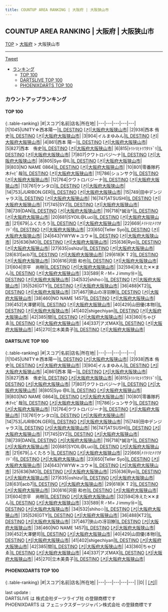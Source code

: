 ```yaml
---
title: COUNTUP AREA RANKING | 大阪府 | 大阪狭山市
---
```

## COUNTUP AREA RANKING | 大阪府 | 大阪狭山市

[TOP](/darts/rank/) > [大阪府](/darts/rank/大阪府/) > 大阪狭山市

___

<a href="https://twitter.com/share?ref_src=twsrc%5Etfw" data-text="COUNTUP AREA RANKING | 大阪府大阪狭山市" class="twitter-share-button" data-hashtags="DARTSLIVE,PHOENIXDARTS,darts,ダーツ" data-show-count="false">Tweet</a>

* [ランキング](#カウントアップランキング)
    * [TOP 100](#top-100)
    * [DARTSLIVE TOP 100](#dartslive-top-100)
    * [PHOENIXDARTS TOP 100](#phoenixdarts-top-100)

### カウントアップランキング

#### TOP 100



{:.table-ranking}
|#|スコア|名前|店名|所在地|
|---|---|---|---|---|
|1|1045|<span class="rank-name-dl">UNITY☆西本陽一</span>|<a href="/darts/rank/shops/71bbcc684cadb9e00d9b047a20a7ba1e.html">IL DESTINO</a> <a href="https://search.dartslive.com/jp/shop/71bbcc684cadb9e00d9b047a20a7ba1e">[↗]</a>|<a href="/darts/rank/大阪府/大阪狭山市">大阪府大阪狭山市</a>|
|2|938|<span class="rank-name-dl">西本 侑史</span>|<a href="/darts/rank/shops/71bbcc684cadb9e00d9b047a20a7ba1e.html">IL DESTINO</a> <a href="https://search.dartslive.com/jp/shop/71bbcc684cadb9e00d9b047a20a7ba1e">[↗]</a>|<a href="/darts/rank/大阪府/大阪狭山市">大阪府大阪狭山市</a>|
|3|904|<span class="rank-name-dl">イルまゆみん</span>|<a href="/darts/rank/shops/71bbcc684cadb9e00d9b047a20a7ba1e.html">IL DESTINO</a> <a href="https://search.dartslive.com/jp/shop/71bbcc684cadb9e00d9b047a20a7ba1e">[↗]</a>|<a href="/darts/rank/大阪府/大阪狭山市">大阪府大阪狭山市</a>|
|4|861|<span class="rank-name-dl">西本 陽一</span>|<a href="/darts/rank/shops/71bbcc684cadb9e00d9b047a20a7ba1e.html">IL DESTINO</a> <a href="https://search.dartslive.com/jp/shop/71bbcc684cadb9e00d9b047a20a7ba1e">[↗]</a>|<a href="/darts/rank/大阪府/大阪狭山市">大阪府大阪狭山市</a>|
|5|827|<span class="rank-name-dl">西本　侑史</span>|<a href="/darts/rank/shops/71bbcc684cadb9e00d9b047a20a7ba1e.html">IL DESTINO</a> <a href="https://search.dartslive.com/jp/shop/71bbcc684cadb9e00d9b047a20a7ba1e">[↗]</a>|<a href="/darts/rank/大阪府/大阪狭山市">大阪府大阪狭山市</a>|
|6|815|<span class="rank-name-dl">ﾄﾘﾄﾘﾋﾄﾘﾜﾀﾘﾄﾞﾘ</span>|<a href="/darts/rank/shops/71bbcc684cadb9e00d9b047a20a7ba1e.html">IL DESTINO</a> <a href="https://search.dartslive.com/jp/shop/71bbcc684cadb9e00d9b047a20a7ba1e">[↗]</a>|<a href="/darts/rank/大阪府/大阪狭山市">大阪府大阪狭山市</a>|
|7|807|<span class="rank-name-dl">クワトロバジ～ナ</span>|<a href="/darts/rank/shops/71bbcc684cadb9e00d9b047a20a7ba1e.html">IL DESTINO</a> <a href="https://search.dartslive.com/jp/shop/71bbcc684cadb9e00d9b047a20a7ba1e">[↗]</a>|<a href="/darts/rank/大阪府/大阪狭山市">大阪府大阪狭山市</a>|
|8|805|<span class="rank-name-dl">Syo @IL</span>|<a href="/darts/rank/shops/71bbcc684cadb9e00d9b047a20a7ba1e.html">IL DESTINO</a> <a href="https://search.dartslive.com/jp/shop/71bbcc684cadb9e00d9b047a20a7ba1e">[↗]</a>|<a href="/darts/rank/大阪府/大阪狭山市">大阪府大阪狭山市</a>|
|9|803|<span class="rank-name-dl">NO NAME 0864</span>|<a href="/darts/rank/shops/71bbcc684cadb9e00d9b047a20a7ba1e.html">IL DESTINO</a> <a href="https://search.dartslive.com/jp/shop/71bbcc684cadb9e00d9b047a20a7ba1e">[↗]</a>|<a href="/darts/rank/大阪府/大阪狭山市">大阪府大阪狭山市</a>|
|10|801|<span class="rank-name-dl">零番隊朽木ﾁｬﾋﾞ哉</span>|<a href="/darts/rank/shops/71bbcc684cadb9e00d9b047a20a7ba1e.html">IL DESTINO</a> <a href="https://search.dartslive.com/jp/shop/71bbcc684cadb9e00d9b047a20a7ba1e">[↗]</a>|<a href="/darts/rank/大阪府/大阪狭山市">大阪府大阪狭山市</a>|
|11|786|<span class="rank-name-dl">シュンサク</span>|<a href="/darts/rank/shops/71bbcc684cadb9e00d9b047a20a7ba1e.html">IL DESTINO</a> <a href="https://search.dartslive.com/jp/shop/71bbcc684cadb9e00d9b047a20a7ba1e">[↗]</a>|<a href="/darts/rank/大阪府/大阪狭山市">大阪府大阪狭山市</a>|
|12|764|<span class="rank-name-dl">クワトロバジーナ</span>|<a href="/darts/rank/shops/71bbcc684cadb9e00d9b047a20a7ba1e.html">IL DESTINO</a> <a href="https://search.dartslive.com/jp/shop/71bbcc684cadb9e00d9b047a20a7ba1e">[↗]</a>|<a href="/darts/rank/大阪府/大阪狭山市">大阪府大阪狭山市</a>|
|13|761|<span class="rank-name-dl">ケンタロ</span>|<a href="/darts/rank/shops/71bbcc684cadb9e00d9b047a20a7ba1e.html">IL DESTINO</a> <a href="https://search.dartslive.com/jp/shop/71bbcc684cadb9e00d9b047a20a7ba1e">[↗]</a>|<a href="/darts/rank/大阪府/大阪狭山市">大阪府大阪狭山市</a>|
|14|753|<span class="rank-name-dl">*JURI*BON.GER</span>|<a href="/darts/rank/shops/71bbcc684cadb9e00d9b047a20a7ba1e.html">IL DESTINO</a> <a href="https://search.dartslive.com/jp/shop/71bbcc684cadb9e00d9b047a20a7ba1e">[↗]</a>|<a href="/darts/rank/大阪府/大阪狭山市">大阪府大阪狭山市</a>|
|15|749|<span class="rank-name-dl">田中デンジャラス</span>|<a href="/darts/rank/shops/71bbcc684cadb9e00d9b047a20a7ba1e.html">IL DESTINO</a> <a href="https://search.dartslive.com/jp/shop/71bbcc684cadb9e00d9b047a20a7ba1e">[↗]</a>|<a href="/darts/rank/大阪府/大阪狭山市">大阪府大阪狭山市</a>|
|16|747|<span class="rank-name-dl">ATSUSHI</span>|<a href="/darts/rank/shops/71bbcc684cadb9e00d9b047a20a7ba1e.html">IL DESTINO</a> <a href="https://search.dartslive.com/jp/shop/71bbcc684cadb9e00d9b047a20a7ba1e">[↗]</a>|<a href="/darts/rank/大阪府/大阪狭山市">大阪府大阪狭山市</a>|
|17|745|<span class="rank-name-dl">SYZ</span>|<a href="/darts/rank/shops/71bbcc684cadb9e00d9b047a20a7ba1e.html">IL DESTINO</a> <a href="https://search.dartslive.com/jp/shop/71bbcc684cadb9e00d9b047a20a7ba1e">[↗]</a>|<a href="/darts/rank/大阪府/大阪狭山市">大阪府大阪狭山市</a>|
|18|739|<span class="rank-name-dl">DAN</span>|<a href="/darts/rank/shops/71bbcc684cadb9e00d9b047a20a7ba1e.html">IL DESTINO</a> <a href="https://search.dartslive.com/jp/shop/71bbcc684cadb9e00d9b047a20a7ba1e">[↗]</a>|<a href="/darts/rank/大阪府/大阪狭山市">大阪府大阪狭山市</a>|
|19|718|<span class="rank-name-dl">†誠治†</span>|<a href="/darts/rank/shops/71bbcc684cadb9e00d9b047a20a7ba1e.html">IL DESTINO</a> <a href="https://search.dartslive.com/jp/shop/71bbcc684cadb9e00d9b047a20a7ba1e">[↗]</a>|<a href="/darts/rank/大阪府/大阪狭山市">大阪府大阪狭山市</a>|
|20|681|<span class="rank-name-dl">SYOIL@Luci</span>|<a href="/darts/rank/shops/71bbcc684cadb9e00d9b047a20a7ba1e.html">IL DESTINO</a> <a href="https://search.dartslive.com/jp/shop/71bbcc684cadb9e00d9b047a20a7ba1e">[↗]</a>|<a href="/darts/rank/大阪府/大阪狭山市">大阪府大阪狭山市</a>|
|21|679|<span class="rank-name-dl">ふくたろう</span>|<a href="/darts/rank/shops/71bbcc684cadb9e00d9b047a20a7ba1e.html">IL DESTINO</a> <a href="https://search.dartslive.com/jp/shop/71bbcc684cadb9e00d9b047a20a7ba1e">[↗]</a>|<a href="/darts/rank/大阪府/大阪狭山市">大阪府大阪狭山市</a>|
|22|669|<span class="rank-name-dl">*ﾄﾘﾄﾘﾋﾄﾘﾜﾀﾘﾄﾞﾘ*</span>|<a href="/darts/rank/shops/71bbcc684cadb9e00d9b047a20a7ba1e.html">IL DESTINO</a> <a href="https://search.dartslive.com/jp/shop/71bbcc684cadb9e00d9b047a20a7ba1e">[↗]</a>|<a href="/darts/rank/大阪府/大阪狭山市">大阪府大阪狭山市</a>|
|23|650|<span class="rank-name-dl">Teller Syo</span>|<a href="/darts/rank/shops/71bbcc684cadb9e00d9b047a20a7ba1e.html">IL DESTINO</a> <a href="https://search.dartslive.com/jp/shop/71bbcc684cadb9e00d9b047a20a7ba1e">[↗]</a>|<a href="/darts/rank/大阪府/大阪狭山市">大阪府大阪狭山市</a>|
|24|643|<span class="rank-name-dl">YWYW＊ユウ＊</span>|<a href="/darts/rank/shops/71bbcc684cadb9e00d9b047a20a7ba1e.html">IL DESTINO</a> <a href="https://search.dartslive.com/jp/shop/71bbcc684cadb9e00d9b047a20a7ba1e">[↗]</a>|<a href="/darts/rank/大阪府/大阪狭山市">大阪府大阪狭山市</a>|
|25|636|<span class="rank-name-dl">MO</span>|<a href="/darts/rank/shops/71bbcc684cadb9e00d9b047a20a7ba1e.html">IL DESTINO</a> <a href="https://search.dartslive.com/jp/shop/71bbcc684cadb9e00d9b047a20a7ba1e">[↗]</a>|<a href="/darts/rank/大阪府/大阪狭山市">大阪府大阪狭山市</a>|
|25|636|<span class="rank-name-dl">Ryo</span>|<a href="/darts/rank/shops/71bbcc684cadb9e00d9b047a20a7ba1e.html">IL DESTINO</a> <a href="https://search.dartslive.com/jp/shop/71bbcc684cadb9e00d9b047a20a7ba1e">[↗]</a>|<a href="/darts/rank/大阪府/大阪狭山市">大阪府大阪狭山市</a>|
|27|635|<span class="rank-name-dl">oshizu!</span>|<a href="/darts/rank/shops/71bbcc684cadb9e00d9b047a20a7ba1e.html">IL DESTINO</a> <a href="https://search.dartslive.com/jp/shop/71bbcc684cadb9e00d9b047a20a7ba1e">[↗]</a>|<a href="/darts/rank/大阪府/大阪狭山市">大阪府大阪狭山市</a>|
|28|631|<span class="rank-name-dl">acb7</span>|<a href="/darts/rank/shops/71bbcc684cadb9e00d9b047a20a7ba1e.html">IL DESTINO</a> <a href="https://search.dartslive.com/jp/shop/71bbcc684cadb9e00d9b047a20a7ba1e">[↗]</a>|<a href="/darts/rank/大阪府/大阪狭山市">大阪府大阪狭山市</a>|
|29|618|<span class="rank-name-dl">K T 2</span>|<a href="/darts/rank/shops/71bbcc684cadb9e00d9b047a20a7ba1e.html">IL DESTINO</a> <a href="https://search.dartslive.com/jp/shop/71bbcc684cadb9e00d9b047a20a7ba1e">[↗]</a>|<a href="/darts/rank/大阪府/大阪狭山市">大阪府大阪狭山市</a>|
|30|616|<span class="rank-name-dl">沢田 和也</span>|<a href="/darts/rank/shops/71bbcc684cadb9e00d9b047a20a7ba1e.html">IL DESTINO</a> <a href="https://search.dartslive.com/jp/shop/71bbcc684cadb9e00d9b047a20a7ba1e">[↗]</a>|<a href="/darts/rank/大阪府/大阪狭山市">大阪府大阪狭山市</a>|
|31|604|<span class="rank-name-dl">宗平　尚樹</span>|<a href="/darts/rank/shops/71bbcc684cadb9e00d9b047a20a7ba1e.html">IL DESTINO</a> <a href="https://search.dartslive.com/jp/shop/71bbcc684cadb9e00d9b047a20a7ba1e">[↗]</a>|<a href="/darts/rank/大阪府/大阪狭山市">大阪府大阪狭山市</a>|
|32|594|<span class="rank-name-dl">冷えた✕✕まん</span>|<a href="/darts/rank/shops/71bbcc684cadb9e00d9b047a20a7ba1e.html">IL DESTINO</a> <a href="https://search.dartslive.com/jp/shop/71bbcc684cadb9e00d9b047a20a7ba1e">[↗]</a>|<a href="/darts/rank/大阪府/大阪狭山市">大阪府大阪狭山市</a>|
|33|589|<span class="rank-name-dl">Ｒ♂Ｍ=Ｊimmy⑱=</span>|<a href="/darts/rank/shops/71bbcc684cadb9e00d9b047a20a7ba1e.html">IL DESTINO</a> <a href="https://search.dartslive.com/jp/shop/71bbcc684cadb9e00d9b047a20a7ba1e">[↗]</a>|<a href="/darts/rank/大阪府/大阪狭山市">大阪府大阪狭山市</a>|
|34|532|<span class="rank-name-dl">shiho✩</span>|<a href="/darts/rank/shops/71bbcc684cadb9e00d9b047a20a7ba1e.html">IL DESTINO</a> <a href="https://search.dartslive.com/jp/shop/71bbcc684cadb9e00d9b047a20a7ba1e">[↗]</a>|<a href="/darts/rank/大阪府/大阪狭山市">大阪府大阪狭山市</a>|
|35|526|<span class="rank-name-dl">GTY</span>|<a href="/darts/rank/shops/71bbcc684cadb9e00d9b047a20a7ba1e.html">IL DESTINO</a> <a href="https://search.dartslive.com/jp/shop/71bbcc684cadb9e00d9b047a20a7ba1e">[↗]</a>|<a href="/darts/rank/大阪府/大阪狭山市">大阪府大阪狭山市</a>|
|36|488|<span class="rank-name-dl">KT2</span>|<a href="/darts/rank/shops/71bbcc684cadb9e00d9b047a20a7ba1e.html">IL DESTINO</a> <a href="https://search.dartslive.com/jp/shop/71bbcc684cadb9e00d9b047a20a7ba1e">[↗]</a>|<a href="/darts/rank/大阪府/大阪狭山市">大阪府大阪狭山市</a>|
|37|467|<span class="rank-name-dl">狭山の冴羽獠</span>|<a href="/darts/rank/shops/71bbcc684cadb9e00d9b047a20a7ba1e.html">IL DESTINO</a> <a href="https://search.dartslive.com/jp/shop/71bbcc684cadb9e00d9b047a20a7ba1e">[↗]</a>|<a href="/darts/rank/大阪府/大阪狭山市">大阪府大阪狭山市</a>|
|38|460|<span class="rank-name-dl">NO NAME 1457</span>|<a href="/darts/rank/shops/71bbcc684cadb9e00d9b047a20a7ba1e.html">IL DESTINO</a> <a href="https://search.dartslive.com/jp/shop/71bbcc684cadb9e00d9b047a20a7ba1e">[↗]</a>|<a href="/darts/rank/大阪府/大阪狭山市">大阪府大阪狭山市</a>|
|39|452|<span class="rank-name-dl">大澤健司</span>|<a href="/darts/rank/shops/71bbcc684cadb9e00d9b047a20a7ba1e.html">IL DESTINO</a> <a href="https://search.dartslive.com/jp/shop/71bbcc684cadb9e00d9b047a20a7ba1e">[↗]</a>|<a href="/darts/rank/大阪府/大阪狭山市">大阪府大阪狭山市</a>|
|40|429|<span class="rank-name-dl">山田優(本物)</span>|<a href="/darts/rank/shops/71bbcc684cadb9e00d9b047a20a7ba1e.html">IL DESTINO</a> <a href="https://search.dartslive.com/jp/shop/71bbcc684cadb9e00d9b047a20a7ba1e">[↗]</a>|<a href="/darts/rank/大阪府/大阪狭山市">大阪府大阪狭山市</a>|
|41|402|<span class="rank-name-dl">shigechiyan</span>|<a href="/darts/rank/shops/71bbcc684cadb9e00d9b047a20a7ba1e.html">IL DESTINO</a> <a href="https://search.dartslive.com/jp/shop/71bbcc684cadb9e00d9b047a20a7ba1e">[↗]</a>|<a href="/darts/rank/大阪府/大阪狭山市">大阪府大阪狭山市</a>|
|42|385|<span class="rank-name-dl">間</span>|<a href="/darts/rank/shops/71bbcc684cadb9e00d9b047a20a7ba1e.html">IL DESTINO</a> <a href="https://search.dartslive.com/jp/shop/71bbcc684cadb9e00d9b047a20a7ba1e">[↗]</a>|<a href="/darts/rank/大阪府/大阪狭山市">大阪府大阪狭山市</a>|
|43|360|<span class="rank-name-dl">ちゃびゑ</span>|<a href="/darts/rank/shops/71bbcc684cadb9e00d9b047a20a7ba1e.html">IL DESTINO</a> <a href="https://search.dartslive.com/jp/shop/71bbcc684cadb9e00d9b047a20a7ba1e">[↗]</a>|<a href="/darts/rank/大阪府/大阪狭山市">大阪府大阪狭山市</a>|
|44|337|<span class="rank-name-dl">アズMAX</span>|<a href="/darts/rank/shops/71bbcc684cadb9e00d9b047a20a7ba1e.html">IL DESTINO</a> <a href="https://search.dartslive.com/jp/shop/71bbcc684cadb9e00d9b047a20a7ba1e">[↗]</a>|<a href="/darts/rank/大阪府/大阪狭山市">大阪府大阪狭山市</a>|
|45|270|<span class="rank-name-dl">立木美貴子</span>|<a href="/darts/rank/shops/71bbcc684cadb9e00d9b047a20a7ba1e.html">IL DESTINO</a> <a href="https://search.dartslive.com/jp/shop/71bbcc684cadb9e00d9b047a20a7ba1e">[↗]</a>|<a href="/darts/rank/大阪府/大阪狭山市">大阪府大阪狭山市</a>|


#### DARTSLIVE TOP 100



{:.table-ranking}
|#|スコア|名前|店名|所在地|
|---|---|---|---|---|
|1|1045|<span class="rank-name-dl">UNITY☆西本陽一</span>|<a href="/darts/rank/shops/71bbcc684cadb9e00d9b047a20a7ba1e.html">IL DESTINO</a> <a href="https://search.dartslive.com/jp/shop/71bbcc684cadb9e00d9b047a20a7ba1e">[↗]</a>|<a href="/darts/rank/大阪府/大阪狭山市">大阪府大阪狭山市</a>|
|2|938|<span class="rank-name-dl">西本 侑史</span>|<a href="/darts/rank/shops/71bbcc684cadb9e00d9b047a20a7ba1e.html">IL DESTINO</a> <a href="https://search.dartslive.com/jp/shop/71bbcc684cadb9e00d9b047a20a7ba1e">[↗]</a>|<a href="/darts/rank/大阪府/大阪狭山市">大阪府大阪狭山市</a>|
|3|904|<span class="rank-name-dl">イルまゆみん</span>|<a href="/darts/rank/shops/71bbcc684cadb9e00d9b047a20a7ba1e.html">IL DESTINO</a> <a href="https://search.dartslive.com/jp/shop/71bbcc684cadb9e00d9b047a20a7ba1e">[↗]</a>|<a href="/darts/rank/大阪府/大阪狭山市">大阪府大阪狭山市</a>|
|4|861|<span class="rank-name-dl">西本 陽一</span>|<a href="/darts/rank/shops/71bbcc684cadb9e00d9b047a20a7ba1e.html">IL DESTINO</a> <a href="https://search.dartslive.com/jp/shop/71bbcc684cadb9e00d9b047a20a7ba1e">[↗]</a>|<a href="/darts/rank/大阪府/大阪狭山市">大阪府大阪狭山市</a>|
|5|827|<span class="rank-name-dl">西本　侑史</span>|<a href="/darts/rank/shops/71bbcc684cadb9e00d9b047a20a7ba1e.html">IL DESTINO</a> <a href="https://search.dartslive.com/jp/shop/71bbcc684cadb9e00d9b047a20a7ba1e">[↗]</a>|<a href="/darts/rank/大阪府/大阪狭山市">大阪府大阪狭山市</a>|
|6|815|<span class="rank-name-dl">ﾄﾘﾄﾘﾋﾄﾘﾜﾀﾘﾄﾞﾘ</span>|<a href="/darts/rank/shops/71bbcc684cadb9e00d9b047a20a7ba1e.html">IL DESTINO</a> <a href="https://search.dartslive.com/jp/shop/71bbcc684cadb9e00d9b047a20a7ba1e">[↗]</a>|<a href="/darts/rank/大阪府/大阪狭山市">大阪府大阪狭山市</a>|
|7|807|<span class="rank-name-dl">クワトロバジ～ナ</span>|<a href="/darts/rank/shops/71bbcc684cadb9e00d9b047a20a7ba1e.html">IL DESTINO</a> <a href="https://search.dartslive.com/jp/shop/71bbcc684cadb9e00d9b047a20a7ba1e">[↗]</a>|<a href="/darts/rank/大阪府/大阪狭山市">大阪府大阪狭山市</a>|
|8|805|<span class="rank-name-dl">Syo @IL</span>|<a href="/darts/rank/shops/71bbcc684cadb9e00d9b047a20a7ba1e.html">IL DESTINO</a> <a href="https://search.dartslive.com/jp/shop/71bbcc684cadb9e00d9b047a20a7ba1e">[↗]</a>|<a href="/darts/rank/大阪府/大阪狭山市">大阪府大阪狭山市</a>|
|9|803|<span class="rank-name-dl">NO NAME 0864</span>|<a href="/darts/rank/shops/71bbcc684cadb9e00d9b047a20a7ba1e.html">IL DESTINO</a> <a href="https://search.dartslive.com/jp/shop/71bbcc684cadb9e00d9b047a20a7ba1e">[↗]</a>|<a href="/darts/rank/大阪府/大阪狭山市">大阪府大阪狭山市</a>|
|10|801|<span class="rank-name-dl">零番隊朽木ﾁｬﾋﾞ哉</span>|<a href="/darts/rank/shops/71bbcc684cadb9e00d9b047a20a7ba1e.html">IL DESTINO</a> <a href="https://search.dartslive.com/jp/shop/71bbcc684cadb9e00d9b047a20a7ba1e">[↗]</a>|<a href="/darts/rank/大阪府/大阪狭山市">大阪府大阪狭山市</a>|
|11|786|<span class="rank-name-dl">シュンサク</span>|<a href="/darts/rank/shops/71bbcc684cadb9e00d9b047a20a7ba1e.html">IL DESTINO</a> <a href="https://search.dartslive.com/jp/shop/71bbcc684cadb9e00d9b047a20a7ba1e">[↗]</a>|<a href="/darts/rank/大阪府/大阪狭山市">大阪府大阪狭山市</a>|
|12|764|<span class="rank-name-dl">クワトロバジーナ</span>|<a href="/darts/rank/shops/71bbcc684cadb9e00d9b047a20a7ba1e.html">IL DESTINO</a> <a href="https://search.dartslive.com/jp/shop/71bbcc684cadb9e00d9b047a20a7ba1e">[↗]</a>|<a href="/darts/rank/大阪府/大阪狭山市">大阪府大阪狭山市</a>|
|13|761|<span class="rank-name-dl">ケンタロ</span>|<a href="/darts/rank/shops/71bbcc684cadb9e00d9b047a20a7ba1e.html">IL DESTINO</a> <a href="https://search.dartslive.com/jp/shop/71bbcc684cadb9e00d9b047a20a7ba1e">[↗]</a>|<a href="/darts/rank/大阪府/大阪狭山市">大阪府大阪狭山市</a>|
|14|753|<span class="rank-name-dl">*JURI*BON.GER</span>|<a href="/darts/rank/shops/71bbcc684cadb9e00d9b047a20a7ba1e.html">IL DESTINO</a> <a href="https://search.dartslive.com/jp/shop/71bbcc684cadb9e00d9b047a20a7ba1e">[↗]</a>|<a href="/darts/rank/大阪府/大阪狭山市">大阪府大阪狭山市</a>|
|15|749|<span class="rank-name-dl">田中デンジャラス</span>|<a href="/darts/rank/shops/71bbcc684cadb9e00d9b047a20a7ba1e.html">IL DESTINO</a> <a href="https://search.dartslive.com/jp/shop/71bbcc684cadb9e00d9b047a20a7ba1e">[↗]</a>|<a href="/darts/rank/大阪府/大阪狭山市">大阪府大阪狭山市</a>|
|16|747|<span class="rank-name-dl">ATSUSHI</span>|<a href="/darts/rank/shops/71bbcc684cadb9e00d9b047a20a7ba1e.html">IL DESTINO</a> <a href="https://search.dartslive.com/jp/shop/71bbcc684cadb9e00d9b047a20a7ba1e">[↗]</a>|<a href="/darts/rank/大阪府/大阪狭山市">大阪府大阪狭山市</a>|
|17|745|<span class="rank-name-dl">SYZ</span>|<a href="/darts/rank/shops/71bbcc684cadb9e00d9b047a20a7ba1e.html">IL DESTINO</a> <a href="https://search.dartslive.com/jp/shop/71bbcc684cadb9e00d9b047a20a7ba1e">[↗]</a>|<a href="/darts/rank/大阪府/大阪狭山市">大阪府大阪狭山市</a>|
|18|739|<span class="rank-name-dl">DAN</span>|<a href="/darts/rank/shops/71bbcc684cadb9e00d9b047a20a7ba1e.html">IL DESTINO</a> <a href="https://search.dartslive.com/jp/shop/71bbcc684cadb9e00d9b047a20a7ba1e">[↗]</a>|<a href="/darts/rank/大阪府/大阪狭山市">大阪府大阪狭山市</a>|
|19|718|<span class="rank-name-dl">†誠治†</span>|<a href="/darts/rank/shops/71bbcc684cadb9e00d9b047a20a7ba1e.html">IL DESTINO</a> <a href="https://search.dartslive.com/jp/shop/71bbcc684cadb9e00d9b047a20a7ba1e">[↗]</a>|<a href="/darts/rank/大阪府/大阪狭山市">大阪府大阪狭山市</a>|
|20|681|<span class="rank-name-dl">SYOIL@Luci</span>|<a href="/darts/rank/shops/71bbcc684cadb9e00d9b047a20a7ba1e.html">IL DESTINO</a> <a href="https://search.dartslive.com/jp/shop/71bbcc684cadb9e00d9b047a20a7ba1e">[↗]</a>|<a href="/darts/rank/大阪府/大阪狭山市">大阪府大阪狭山市</a>|
|21|679|<span class="rank-name-dl">ふくたろう</span>|<a href="/darts/rank/shops/71bbcc684cadb9e00d9b047a20a7ba1e.html">IL DESTINO</a> <a href="https://search.dartslive.com/jp/shop/71bbcc684cadb9e00d9b047a20a7ba1e">[↗]</a>|<a href="/darts/rank/大阪府/大阪狭山市">大阪府大阪狭山市</a>|
|22|669|<span class="rank-name-dl">*ﾄﾘﾄﾘﾋﾄﾘﾜﾀﾘﾄﾞﾘ*</span>|<a href="/darts/rank/shops/71bbcc684cadb9e00d9b047a20a7ba1e.html">IL DESTINO</a> <a href="https://search.dartslive.com/jp/shop/71bbcc684cadb9e00d9b047a20a7ba1e">[↗]</a>|<a href="/darts/rank/大阪府/大阪狭山市">大阪府大阪狭山市</a>|
|23|650|<span class="rank-name-dl">Teller Syo</span>|<a href="/darts/rank/shops/71bbcc684cadb9e00d9b047a20a7ba1e.html">IL DESTINO</a> <a href="https://search.dartslive.com/jp/shop/71bbcc684cadb9e00d9b047a20a7ba1e">[↗]</a>|<a href="/darts/rank/大阪府/大阪狭山市">大阪府大阪狭山市</a>|
|24|643|<span class="rank-name-dl">YWYW＊ユウ＊</span>|<a href="/darts/rank/shops/71bbcc684cadb9e00d9b047a20a7ba1e.html">IL DESTINO</a> <a href="https://search.dartslive.com/jp/shop/71bbcc684cadb9e00d9b047a20a7ba1e">[↗]</a>|<a href="/darts/rank/大阪府/大阪狭山市">大阪府大阪狭山市</a>|
|25|636|<span class="rank-name-dl">MO</span>|<a href="/darts/rank/shops/71bbcc684cadb9e00d9b047a20a7ba1e.html">IL DESTINO</a> <a href="https://search.dartslive.com/jp/shop/71bbcc684cadb9e00d9b047a20a7ba1e">[↗]</a>|<a href="/darts/rank/大阪府/大阪狭山市">大阪府大阪狭山市</a>|
|25|636|<span class="rank-name-dl">Ryo</span>|<a href="/darts/rank/shops/71bbcc684cadb9e00d9b047a20a7ba1e.html">IL DESTINO</a> <a href="https://search.dartslive.com/jp/shop/71bbcc684cadb9e00d9b047a20a7ba1e">[↗]</a>|<a href="/darts/rank/大阪府/大阪狭山市">大阪府大阪狭山市</a>|
|27|635|<span class="rank-name-dl">oshizu!</span>|<a href="/darts/rank/shops/71bbcc684cadb9e00d9b047a20a7ba1e.html">IL DESTINO</a> <a href="https://search.dartslive.com/jp/shop/71bbcc684cadb9e00d9b047a20a7ba1e">[↗]</a>|<a href="/darts/rank/大阪府/大阪狭山市">大阪府大阪狭山市</a>|
|28|631|<span class="rank-name-dl">acb7</span>|<a href="/darts/rank/shops/71bbcc684cadb9e00d9b047a20a7ba1e.html">IL DESTINO</a> <a href="https://search.dartslive.com/jp/shop/71bbcc684cadb9e00d9b047a20a7ba1e">[↗]</a>|<a href="/darts/rank/大阪府/大阪狭山市">大阪府大阪狭山市</a>|
|29|618|<span class="rank-name-dl">K T 2</span>|<a href="/darts/rank/shops/71bbcc684cadb9e00d9b047a20a7ba1e.html">IL DESTINO</a> <a href="https://search.dartslive.com/jp/shop/71bbcc684cadb9e00d9b047a20a7ba1e">[↗]</a>|<a href="/darts/rank/大阪府/大阪狭山市">大阪府大阪狭山市</a>|
|30|616|<span class="rank-name-dl">沢田 和也</span>|<a href="/darts/rank/shops/71bbcc684cadb9e00d9b047a20a7ba1e.html">IL DESTINO</a> <a href="https://search.dartslive.com/jp/shop/71bbcc684cadb9e00d9b047a20a7ba1e">[↗]</a>|<a href="/darts/rank/大阪府/大阪狭山市">大阪府大阪狭山市</a>|
|31|604|<span class="rank-name-dl">宗平　尚樹</span>|<a href="/darts/rank/shops/71bbcc684cadb9e00d9b047a20a7ba1e.html">IL DESTINO</a> <a href="https://search.dartslive.com/jp/shop/71bbcc684cadb9e00d9b047a20a7ba1e">[↗]</a>|<a href="/darts/rank/大阪府/大阪狭山市">大阪府大阪狭山市</a>|
|32|594|<span class="rank-name-dl">冷えた✕✕まん</span>|<a href="/darts/rank/shops/71bbcc684cadb9e00d9b047a20a7ba1e.html">IL DESTINO</a> <a href="https://search.dartslive.com/jp/shop/71bbcc684cadb9e00d9b047a20a7ba1e">[↗]</a>|<a href="/darts/rank/大阪府/大阪狭山市">大阪府大阪狭山市</a>|
|33|589|<span class="rank-name-dl">Ｒ♂Ｍ=Ｊimmy⑱=</span>|<a href="/darts/rank/shops/71bbcc684cadb9e00d9b047a20a7ba1e.html">IL DESTINO</a> <a href="https://search.dartslive.com/jp/shop/71bbcc684cadb9e00d9b047a20a7ba1e">[↗]</a>|<a href="/darts/rank/大阪府/大阪狭山市">大阪府大阪狭山市</a>|
|34|532|<span class="rank-name-dl">shiho✩</span>|<a href="/darts/rank/shops/71bbcc684cadb9e00d9b047a20a7ba1e.html">IL DESTINO</a> <a href="https://search.dartslive.com/jp/shop/71bbcc684cadb9e00d9b047a20a7ba1e">[↗]</a>|<a href="/darts/rank/大阪府/大阪狭山市">大阪府大阪狭山市</a>|
|35|526|<span class="rank-name-dl">GTY</span>|<a href="/darts/rank/shops/71bbcc684cadb9e00d9b047a20a7ba1e.html">IL DESTINO</a> <a href="https://search.dartslive.com/jp/shop/71bbcc684cadb9e00d9b047a20a7ba1e">[↗]</a>|<a href="/darts/rank/大阪府/大阪狭山市">大阪府大阪狭山市</a>|
|36|488|<span class="rank-name-dl">KT2</span>|<a href="/darts/rank/shops/71bbcc684cadb9e00d9b047a20a7ba1e.html">IL DESTINO</a> <a href="https://search.dartslive.com/jp/shop/71bbcc684cadb9e00d9b047a20a7ba1e">[↗]</a>|<a href="/darts/rank/大阪府/大阪狭山市">大阪府大阪狭山市</a>|
|37|467|<span class="rank-name-dl">狭山の冴羽獠</span>|<a href="/darts/rank/shops/71bbcc684cadb9e00d9b047a20a7ba1e.html">IL DESTINO</a> <a href="https://search.dartslive.com/jp/shop/71bbcc684cadb9e00d9b047a20a7ba1e">[↗]</a>|<a href="/darts/rank/大阪府/大阪狭山市">大阪府大阪狭山市</a>|
|38|460|<span class="rank-name-dl">NO NAME 1457</span>|<a href="/darts/rank/shops/71bbcc684cadb9e00d9b047a20a7ba1e.html">IL DESTINO</a> <a href="https://search.dartslive.com/jp/shop/71bbcc684cadb9e00d9b047a20a7ba1e">[↗]</a>|<a href="/darts/rank/大阪府/大阪狭山市">大阪府大阪狭山市</a>|
|39|452|<span class="rank-name-dl">大澤健司</span>|<a href="/darts/rank/shops/71bbcc684cadb9e00d9b047a20a7ba1e.html">IL DESTINO</a> <a href="https://search.dartslive.com/jp/shop/71bbcc684cadb9e00d9b047a20a7ba1e">[↗]</a>|<a href="/darts/rank/大阪府/大阪狭山市">大阪府大阪狭山市</a>|
|40|429|<span class="rank-name-dl">山田優(本物)</span>|<a href="/darts/rank/shops/71bbcc684cadb9e00d9b047a20a7ba1e.html">IL DESTINO</a> <a href="https://search.dartslive.com/jp/shop/71bbcc684cadb9e00d9b047a20a7ba1e">[↗]</a>|<a href="/darts/rank/大阪府/大阪狭山市">大阪府大阪狭山市</a>|
|41|402|<span class="rank-name-dl">shigechiyan</span>|<a href="/darts/rank/shops/71bbcc684cadb9e00d9b047a20a7ba1e.html">IL DESTINO</a> <a href="https://search.dartslive.com/jp/shop/71bbcc684cadb9e00d9b047a20a7ba1e">[↗]</a>|<a href="/darts/rank/大阪府/大阪狭山市">大阪府大阪狭山市</a>|
|42|385|<span class="rank-name-dl">間</span>|<a href="/darts/rank/shops/71bbcc684cadb9e00d9b047a20a7ba1e.html">IL DESTINO</a> <a href="https://search.dartslive.com/jp/shop/71bbcc684cadb9e00d9b047a20a7ba1e">[↗]</a>|<a href="/darts/rank/大阪府/大阪狭山市">大阪府大阪狭山市</a>|
|43|360|<span class="rank-name-dl">ちゃびゑ</span>|<a href="/darts/rank/shops/71bbcc684cadb9e00d9b047a20a7ba1e.html">IL DESTINO</a> <a href="https://search.dartslive.com/jp/shop/71bbcc684cadb9e00d9b047a20a7ba1e">[↗]</a>|<a href="/darts/rank/大阪府/大阪狭山市">大阪府大阪狭山市</a>|
|44|337|<span class="rank-name-dl">アズMAX</span>|<a href="/darts/rank/shops/71bbcc684cadb9e00d9b047a20a7ba1e.html">IL DESTINO</a> <a href="https://search.dartslive.com/jp/shop/71bbcc684cadb9e00d9b047a20a7ba1e">[↗]</a>|<a href="/darts/rank/大阪府/大阪狭山市">大阪府大阪狭山市</a>|
|45|270|<span class="rank-name-dl">立木美貴子</span>|<a href="/darts/rank/shops/71bbcc684cadb9e00d9b047a20a7ba1e.html">IL DESTINO</a> <a href="https://search.dartslive.com/jp/shop/71bbcc684cadb9e00d9b047a20a7ba1e">[↗]</a>|<a href="/darts/rank/大阪府/大阪狭山市">大阪府大阪狭山市</a>|


#### PHOENIXDARTS TOP 100



{:.table-ranking}
|#|スコア|名前|店名|所在地|
|---|---|---|---|---|
||0|<span class="rank-name-dl"> </span>|<a href="/darts/rank/shops/.html"></a> <a href="">[↗]</a>|<a href="/darts/rank//"></a>|


<div class="footer border-top border-gray-light mt-5 pt-3 text-right text-gray">
    last update : <span style="font-weight: italic" id="foot_last_modified"></span><br />
    DARTSLIVE は 株式会社ダーツライブ社 の登録商標です<br />
    PHOENIXDARTS は フェニックスダーツジャパン株式会社 の登録商標です<br />
</div>

<script src="https://cdnjs.cloudflare.com/ajax/libs/jquery.tablesorter/2.31.3/js/jquery.tablesorter.min.js" integrity="sha512-qzgd5cYSZcosqpzpn7zF2ZId8f/8CHmFKZ8j7mU4OUXTNRd5g+ZHBPsgKEwoqxCtdQvExE5LprwwPAgoicguNg==" crossorigin="anonymous" referrerpolicy="no-referrer"></script>
<link rel="stylesheet" href="https://cdnjs.cloudflare.com/ajax/libs/jquery.tablesorter/2.31.3/css/theme.default.min.css" integrity="sha512-wghhOJkjQX0Lh3NSWvNKeZ0ZpNn+SPVXX1Qyc9OCaogADktxrBiBdKGDoqVUOyhStvMBmJQ8ZdMHiR3wuEq8+w==" crossorigin="anonymous" referrerpolicy="no-referrer" />
<script>
$(function() {
    $(".table-ranking").tablesorter({sortList:[[0, 0]]});
    $("#foot_last_modified").text(formatDate(new Date(document.lastModified), 'yyyy-MM-dd HH:mm:ss'));
});
</script>

<script async src="https://platform.twitter.com/widgets.js" charset="utf-8"></script>